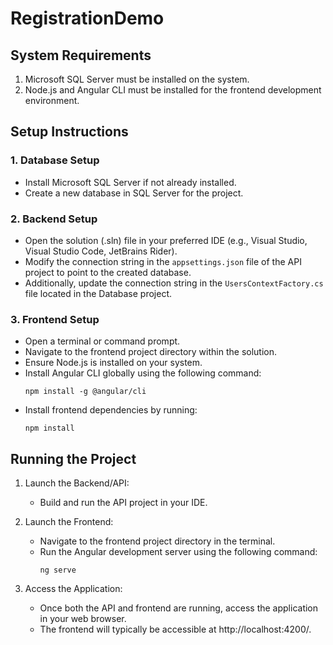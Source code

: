 # RegistrationDemo

## System Requirements
1. Microsoft SQL Server must be installed on the system.
2. Node.js and Angular CLI must be installed for the frontend development environment.

## Setup Instructions

### 1. Database Setup
   - Install Microsoft SQL Server if not already installed.
   - Create a new database in SQL Server for the project.

### 2. Backend Setup
   - Open the solution (.sln) file in your preferred IDE (e.g., Visual Studio, Visual Studio Code, JetBrains Rider).
   - Modify the connection string in the `appsettings.json` file of the API project to point to the created database.
   - Additionally, update the connection string in the `UsersContextFactory.cs` file located in the Database project.

### 3. Frontend Setup
   - Open a terminal or command prompt.
   - Navigate to the frontend project directory within the solution.
   - Ensure Node.js is installed on your system.
   - Install Angular CLI globally using the following command:
     ```
     npm install -g @angular/cli
     ```
   - Install frontend dependencies by running:
     ```
     npm install
     ```

## Running the Project
1. Launch the Backend/API:
   - Build and run the API project in your IDE.

2. Launch the Frontend:
   - Navigate to the frontend project directory in the terminal.
   - Run the Angular development server using the following command:
     ```
     ng serve
     ```

3. Access the Application:
   - Once both the API and frontend are running, access the application in your web browser.
   - The frontend will typically be accessible at http://localhost:4200/.
